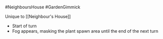 #NeighboursHouse #GardenGimmick

Unique to [[Neighbour's House]]
- Start of turn
- Fog appears, masking the plant spawn area until the end of the next turn